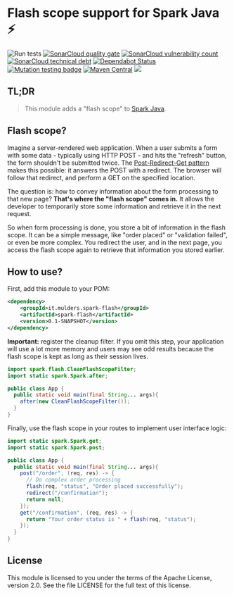 # Flash scope support for Spark Java ⚡

![Run tests](https://github.com/mthmulders/spark-flash/workflows/Run%20tests/badge.svg)
[![SonarCloud quality gate](https://sonarcloud.io/api/project_badges/measure?project=mthmulders_spark-flash&metric=alert_status)](https://sonarcloud.io/dashboard?id=mthmulders_spark-flash)
[![SonarCloud vulnerability count](https://sonarcloud.io/api/project_badges/measure?project=mthmulders_spark-flash&metric=vulnerabilities)](https://sonarcloud.io/dashboard?id=mthmulders_spark-flash)
[![SonarCloud technical debt](https://sonarcloud.io/api/project_badges/measure?project=mthmulders_spark-flash&metric=sqale_index)](https://sonarcloud.io/dashboard?id=mthmulders_spark-flash)
[![Dependabot Status](https://api.dependabot.com/badges/status?host=github&repo=mthmulders/spark-flash)](https://dependabot.com)
[![Mutation testing badge](https://img.shields.io/endpoint?style=plastic&url=https%3A%2F%2Fbadge-api.stryker-mutator.io%2Fgithub.com%2Fmthmulders%2Fspark-flash%2Fmaster)](https://dashboard.stryker-mutator.io/reports/github.com/mthmulders/spark-flash/master)
[![Maven Central](https://img.shields.io/maven-central/v/it.mulders.spark-flash/spark-flash.svg?color=brightgreen&label=Maven%20Central)](https://search.maven.org/artifact/it.mulders.spark-flash/spark-flash)
[![](https://img.shields.io/github/license/mthmulders/spark-flash.svg)](./LICENSE)

## TL;DR

> This module adds a "flash scope" to [Spark Java](http://sparkjava.com/).

## Flash scope?
Imagine a server-rendered web application.
When a user submits a form with some data - typically using HTTP POST - and hits the "refresh" button, the form shouldn't be submitted twice.
The [Post-Redirect-Get pattern](https://en.wikipedia.org/wiki/Post/Redirect/Get) makes this possible: it answers the POST with a redirect.
The browser will follow that redirect, and perform a GET on the specified location.

The question is: how to convey information about the form processing to that new page?
**That's where the "flash scope" comes in.**
It allows the developer to temporarily store some information and retrieve it in the next request.

So when form processing is done, you store a bit of information in the flash scope.
It can be a simple message, like "order placed" or "validation failed", or even be more complex.
You redirect the user, and in the next page, you access the flash scope again to retrieve that information you stored earlier.

## How to use?
First, add this module to your POM:

```xml
<dependency>
    <groupId>it.mulders.spark-flash</groupId>
    <artifactId>spark-flash</artifactId>
    <version>0.1-SNAPSHOT</version>
</dependency>
```

**Important:** register the cleanup filter.
If you omit this step, your application will use a lot more memory and users may see odd results because the flash scope is kept as long as their session lives.
 
```java
import spark.flash.CleanFlashScopeFilter;
import static spark.Spark.after;

public class App {
  public static void main(final String... args){
    after(new CleanFlashScopeFilter());    
  }
}
```

Finally, use the flash scope in your routes to implement user interface logic:

```java
import static spark.Spark.get;
import static spark.Spark.post;

public class App {
  public static void main(final String... args){
    post("/order", (req, res) -> {
      // Do complex order processing
      flash(req, "status", "Order placed successfully");
      redirect("/confirmation");
      return null;
    });
    get("/confirmation", (req, res) -> {
      return "Your order status is " + flash(req, "status");
    });
  }
}
```

## License
This module is licensed to you under the terms of the Apache License, version 2.0.
See the file LICENSE for the full text of this license. 